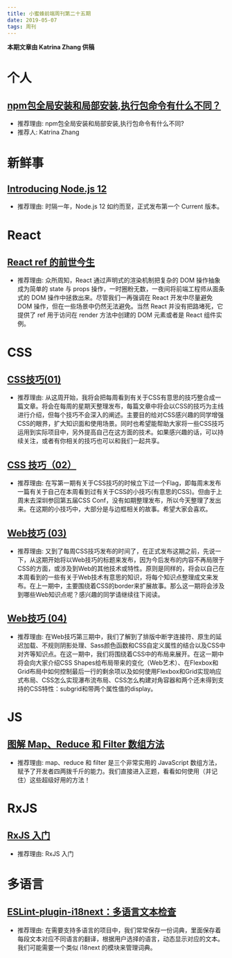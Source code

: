 ```yaml
---
title: 小蜜蜂前端周刊第二十五期
date: 2019-05-07
tags: 周刊
---
```


**本期文章由 Katrina Zhang 供稿**

# 个人

## [npm包全局安装和局部安装,执行包命令有什么不同？](https://juejin.im/post/5ccf9dc0f265da03914d7524)

+ 推荐理由: npm包全局安装和局部安装,执行包命令有什么不同?
+ 推荐人: Katrina Zhang

# 新鲜事

## [Introducing Node.js 12](https://medium.com/@nodejs/introducing-node-js-12-76c41a1b3f3f)

+ 推荐理由: 时隔一年，Node.js 12 如约而至，正式发布第一个 Current 版本。

# React

## [React ref 的前世今生](https://zhuanlan.zhihu.com/p/40462264)

+ 推荐理由: 众所周知，React 通过声明式的渲染机制把复杂的 DOM 操作抽象成为简单的 state 与 props 操作，一时圈粉无数，一夜间将前端工程师从面条式的 DOM 操作中拯救出来。尽管我们一再强调在 React 开发中尽量避免 DOM 操作，但在一些场景中仍然无法避免。当然 React 并没有把路堵死，它提供了 ref 用于访问在 render 方法中创建的 DOM 元素或者是 React 组件实例。

# CSS

## [CSS技巧(01)](https://zhuanlan.zhihu.com/p/60201227)

+ 推荐理由: 从这周开始，我将会把每周看到有关于CSS有意思的技巧整合成一篇文章。将会在每周的星期天整理发布，每篇文章中将会以CSS的技巧为主线进行介绍，但每个技巧不会深入的阐述。主要目的给对CSS感兴趣的同学增强CSS的眼界，扩大知识面和使用场景。同时也希望能帮助大家将一些CSS技巧运用到实际项目中，另外提高自己在这方面的技术。如果感兴趣的话，可以持续关注，或者有你相关的技巧也可以和我们一起共享。

## [CSS 技巧（02）](https://zhuanlan.zhihu.com/p/61632491)

+ 推荐理由: 在写第一期有关于CSS技巧的时候立下过一个Flag，即每周末发布一篇有关于自己在本周看到过有关于CSS的小技巧(有意思的CSS)。但由于上周末去深圳参回第五届CSS Conf，没有如期整理发布，所以今天整理了发出来。在这期的小技巧中，大部分是与边框相关的故事。希望大家会喜欢。

## [Web技巧 (03)](https://zhuanlan.zhihu.com/p/62511013)

+ 推荐理由: 又到了每周CSS技巧发布的时间了，在正式发布这期之前，先说一下，从这期开始将以Web技巧的标题来发布，因为今后发布的内容不再局限于CSS的方面，或涉及到Web的其他技术或特性。原则是同样的，将会以自己在本周看到的一些有关于Web技术有意思的知识，将每个知识点整理成文来发布。在上一期中，主要围绕着CSS的border来扩展故事。那么这一期将会涉及到哪些Web知识点呢？感兴趣的同学请继续往下阅读。

## [Web技巧 (04)](https://zhuanlan.zhihu.com/p/63412563)

+ 推荐理由: 在Web技巧第三期中，我们了解到了排版中断字连接符、原生的延迟加载、不规则阴影处理、Sass颜色函数和CSS自定义属性的结合以及CSS中对齐等知识点。在这一期中，我们将围绕着CSS中的布局来展开。在这一期中将会向大家介绍CSS Shapes给布局带来的变化（Web艺术）、在Flexbox和Grid布局中如何控制最后一行的剩余项以及如何使用Flexbox和Grid实现响应式布局、CSS怎么实现瀑布流布局、CSS怎么构建对角容器和两个还未得到支持的CSS特性：subgrid和带两个属性值的display。

# JS

## [图解 Map、Reduce 和 Filter 数组方法](https://zhuanlan.zhihu.com/p/62108150)

+ 推荐理由: map、reduce 和 filter 是三个非常实用的 JavaScript 数组方法，赋予了开发者四两拨千斤的能力。我们直接进入正题，看看如何使用（并记住）这些超级好用的方法！

# RxJS

## [RxJS 入门](https://zhuanlan.zhihu.com/p/62098043)

+ 推荐理由: RxJS 入门

# 多语言

## [ESLint-plugin-i18next：多语言文本检查](https://zhuanlan.zhihu.com/p/61104291)

+ 推荐理由: 在需要支持多语言的项目中，我们常常保存一份词典，里面保存着每段文本对应不同语言的翻译，根据用户选择的语言，动态显示对应的文本。我们可能需要一个类似 i18next 的模块来管理词典。